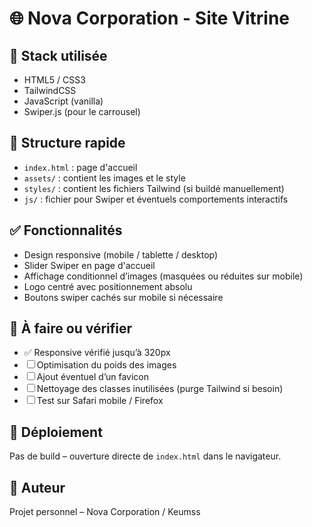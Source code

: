 # 🌐 Nova Corporation - Site Vitrine

## 🔧 Stack utilisée
- HTML5 / CSS3
- TailwindCSS
- JavaScript (vanilla)
- Swiper.js (pour le carrousel)

## 📁 Structure rapide
- `index.html` : page d'accueil
- `assets/` : contient les images et le style
- `styles/` : contient les fichiers Tailwind (si buildé manuellement)
- `js/` : fichier pour Swiper et éventuels comportements interactifs

## ✅ Fonctionnalités
- Design responsive (mobile / tablette / desktop)
- Slider Swiper en page d'accueil
- Affichage conditionnel d’images (masquées ou réduites sur mobile)
- Logo centré avec positionnement absolu
- Boutons swiper cachés sur mobile si nécessaire

## 🧪 À faire ou vérifier
- ✅ Responsive vérifié jusqu’à 320px
- ☐ Optimisation du poids des images
- ☐ Ajout éventuel d’un favicon
- ☐ Nettoyage des classes inutilisées (purge Tailwind si besoin)
- ☐ Test sur Safari mobile / Firefox

## 🚀 Déploiement
Pas de build – ouverture directe de `index.html` dans le navigateur.

## 👤 Auteur
Projet personnel – Nova Corporation / Keumss

